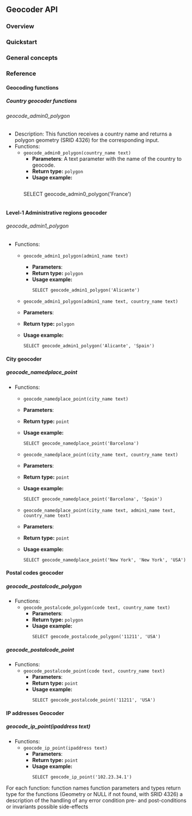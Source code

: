 ## Geocoder API

### Overview
### Quickstart
### General concepts
### Reference
#### Geocoding functions
##### Country geocoder functions
###### geocode_admin0_polygon
* Description:
 This function receives a country name and returns a polygon geometry (SRID 4326) for the corresponding input.
* Functions:
  * `geocode_admin0_polygon(country_name text)`
     * **Parameters**: A text parameter with the name of the country to geocode.
     * **Return type:** `polygon`
     * **Usage example:**
       `````
      SELECT geocode_admin0_polygon('France')
      `````

#### Level-1 Administrative regions geocoder
###### geocode_admin1_polygon
* Functions: 
  * `geocode_admin1_polygon(admin1_name text)`
    * **Parameters**: 
    * **Return type:** `polygon`
    * **Usage example:**
      `````
      SELECT geocode_admin1_polygon('Alicante')
      `````

  *  `geocode_admin1_polygon(admin1_name text, country_name text)`
    * **Parameters**: 
    * **Return type:** `polygon`
    * **Usage example:**
      `````
      SELECT geocode_admin1_polygon('Alicante', 'Spain')
      `````

#### City geocoder
##### geocode_namedplace_point
* Functions:
  *  `geocode_namedplace_point(city_name text)`
    * **Parameters**: 
    * **Return type:** `point`
    * **Usage example:**
      `````
      SELECT geocode_namedplace_point('Barcelona')
      `````

  *  `geocode_namedplace_point(city_name text, country_name text)`
    * **Parameters**: 
    * **Return type:** `point`
    * **Usage example:**
      `````
      SELECT geocode_namedplace_point('Barcelona', 'Spain')
      `````

  *  `geocode_namedplace_point(city_name text, admin1_name text, country_name text)`
    * **Parameters**: 
    * **Return type:** `point`
    * **Usage example:**
      `````
      SELECT geocode_namedplace_point('New York', 'New York', 'USA')
      `````

#### Postal codes geocoder
##### geocode_postalcode_polygon
* Functions:
  * `geocode_postalcode_polygon(code text, country_name text)`
    * **Parameters**: 
    * **Return type:** `polygon`
    * **Usage example:**
        `````
      SELECT geocode_postalcode_polygon('11211', 'USA')
      `````

##### geocode_postalcode_point
* Functions:
  * `geocode_postalcode_point(code text, country_name text)`
    * **Parameters**: 
    * **Return type:** `point`
    * **Usage example:**
        `````
      SELECT geocode_postalcode_point('11211', 'USA')
      `````

#### IP addresses Geocoder
##### geocode_ip_point(ipaddress text)
* Functions:
  * `geocode_ip_point(ipaddress text)`
    * **Parameters**: 
    * **Return type:** `point`
    * **Usage example:**
        `````
      SELECT geocode_ip_point('102.23.34.1')
      `````


For each function:
function names
function parameters and types 
return type for the functions  (Geometry or NULL if not found, with SRID 4326)
a description of the handling of any error condition
pre- and post-conditions or invariants
possible side-effects






